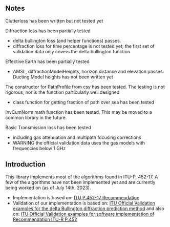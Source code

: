 ## Notes

Clutterloss has been written but not tested yet

Diffraction loss has been partially tested
* delta bullington loss (and helper functions) passes.
* diffraction loss for time percentage is not tested yet; the first set of validation data only covers the delta bullington function 

Effective Earth has been partially tested
* AMSL, diffractionModelHeights, horizon distance and elevation passes. Ducting Model heights has not been written yet

The constructor for PathProfile from csv has been tested. The testing is not rigorous, nor is the function particularly well designed
* class function for getting fraction of path over sea has been tested

InvCumNorm math function has been tested. This may be moved to a common library in the future. 

Basic Transmission loss has been tested
* including gas attenuation and multipath focusing corrections
* WARNING the official validation data uses the gas models with frequencies below 1 GHz

## Introduction
This library implements most of the algorithms found in ITU-P. 452-17. A few of the algorithms have not been implemented yet and are currently being worked on (as of July 14th, 2023). 
* Implementation is based on: [ITU P.452-17 Recommendation](https://www.itu.int/rec/R-REC-P.452-17-202109-I/en)
* Validation of our implementation is based on: [ITU Official Validation examples for the delta Bullington diffraction prediction method](https://www.itu.int/en/ITU-R/study-groups/rsg3/ionotropospheric/Validation%20examples%20for%20the%20delta%20Bullington%20diffraction%20prediction%20method.docx)
and also on: [ITU Official Validation examples for software implementation of Recommendation ITU-R P.452](https://www.itu.int/en/ITU-R/study-groups/rsg3/ionotropospheric/R19-WP3M-C-0364!N18-P2!ZIP-E.zip)


